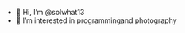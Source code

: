 - 👋 Hi, I’m @solwhat13
- 👀 I’m interested in programmingand photography

<!---
solwhat13/solwhat13 is a ✨ special ✨ repository because its `README.md` (this file) appears on your GitHub profile.
You can click the Preview link to take a look at your changes.
--->
